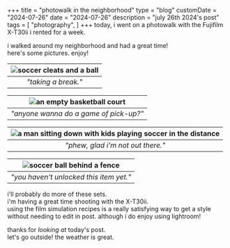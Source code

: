 +++
title = "photowalk in the neighborhood"
type = "blog"
customDate = "2024-07-26"
date = "2024-07-26"
description = "july 26th 2024's post"
tags = [
    "photography",
]
+++
today, i went on a photowalk with the Fujifilm X-T30ii i rented for a week.

i walked around my neighborhood and had a great time!\
here's some pictures. enjoy!

| ![soccer cleats and a ball](https://live.staticflickr.com/65535/53881428591_2d01cef064_b.jpg) | 
|:--:| 
| *"taking a break."* |

| ![an empty basketball court](https://live.staticflickr.com/65535/53881769254_d646fdc1a9_b.jpg) | 
|:--:| 
| *"anyone wanna do a game of pick-up?"* |

| ![a man sitting down with kids playing soccer in the distance](https://live.staticflickr.com/65535/53881847195_eb2559a3d8_b.jpg) | 
|:--:| 
| *"phew, glad i'm not out there."* |

| ![soccer ball behind a fence](https://live.staticflickr.com/65535/53881665823_2239a50a03_b.jpg) | 
|:--:| 
| *"you haven't unlocked this item yet."* |

i'll probably do more of these sets.\
i'm having a great time shooting with the X-T30ii.\
using the film simulation recipes is a really satisfying way to get a style\
without needing to edit in post. although i do enjoy using lightroom!

thanks for *looking at* today's post.\
let's go outside! the weather is great.